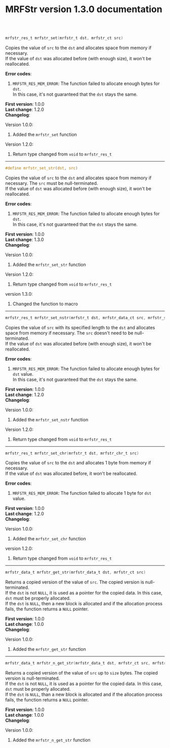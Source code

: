 # MRFStr version 1.3.0 documentation

<br></br>

```c
mrfstr_res_t mrfstr_set(mrfstr_t dst, mrfstr_ct src)
```

Copies the value of `src` to the `dst` and allocates space from memory if necessary. \
If the value of `dst` was allocated before (with enough size), it won't be reallocated.

**Error codes**:

1. `MRFSTR_RES_MEM_ERROR`: The function failed to allocate enough bytes for `dst`. \
In this case, it's not guaranteed that the `dst` stays the same.

**First version**: 1.0.0 \
**Last change**: 1.2.0 \
**Changelog**:

Version 1.0.0:

1. Added the `mrfstr_set` function

Version 1.2.0:

1. Return type changed from `void` to `mrfstr_res_t`

---

```c
#define mrfstr_set_str(dst, src)
```

Copies the value of `src` to the `dst` and allocates space from memory if necessary. The `src` must be null-terminated. \
If the value of `dst` was allocated before (with enough size), it won't be reallocated.

**Error codes**:

1. `MRFSTR_RES_MEM_ERROR`: The function failed to allocate enough bytes for `dst`. \
In this case, it's not guaranteed that the `dst` stays the same.

**First version**: 1.0.0 \
**Last change**: 1.3.0 \
**Changelog**:

Version 1.0.0:

1. Added the `mrfstr_set_str` function

Version 1.2.0:

1. Return type changed from `void` to `mrfstr_res_t`

version 1.3.0:

1. Changed the function to macro

---

```c
mrfstr_res_t mrfstr_set_nstr(mrfstr_t dst, mrfstr_data_ct src, mrfstr_size_t size)
```

Copies the value of `src` with its specified length to the `dst` and allocates space from memory if necessary. The `src` doesn't need to be null-terminated. \
If the value of `dst` was allocated before (with enough size), it won't be reallocated.

**Error codes**:

1. `MRFSTR_RES_MEM_ERROR`: The function failed to allocate enough bytes for `dst` value. \
In this case, it's not guaranteed that the `dst` stays the same.

**First version**: 1.0.0 \
**Last change**: 1.2.0 \
**Changelog**:

Version 1.0.0:

1. Added the `mrfstr_set_nstr` function

Version 1.2.0:

1. Return type changed from `void` to `mrfstr_res_t`

---

```c
mrfstr_res_t mrfstr_set_chr(mrfstr_t dst, mrfstr_chr_t src)
```

Copies the value of `src` to the `dst` and allocates 1 byte from memory if necessary. \
If the value of `dst` was allocated before, it won't be reallocated.

**Error codes**:

1. `MRFSTR_RES_MEM_ERROR`: The function failed to allocate 1 byte for `dst` value.

**First version**: 1.0.0 \
**Last change**: 1.2.0 \
**Changelog**:

Version 1.0.0:

1. Added the `mrfstr_set_chr` function

version 1.2.0:

1. Return type changed from `void` to `mrfstr_res_t`

---

```c
mrfstr_data_t mrfstr_get_str(mrfstr_data_t dst, mrfstr_ct src)
```

Returns a copied version of the value of `src`. The copied version is null-terminated. \
If the `dst` is not `NULL`, it is used as a pointer for the copied data. In this case, `dst` must be properly allocated. \
If the `dst` is `NULL`, then a new block is allocated and if the allocation process fails, the function returns a `NULL` pointer.

**First version**: 1.0.0 \
**Last change**: 1.0.0 \
**Changelog**:

Version 1.0.0:

1. Added the `mrfstr_get_str` function

---

```c
mrfstr_data_t mrfstr_n_get_str(mrfstr_data_t dst, mrfstr_ct src, mrfstr_size_t size)
```

Returns a copied version of the value of `src` up to `size` bytes. The copied version is null-terminated. \
If the `dst` is not `NULL`, it is used as a pointer for the copied data. In this case, `dst` must be properly allocated. \
If the `dst` is `NULL`, than a new block is allocated and if the allocation process fails, the function returns a `NULL` pointer.

**First version**: 1.0.0 \
**Last change**: 1.0.0 \
**Changelog**:

Version 1.0.0:

1. Added the `mrfstr_n_get_str` function
